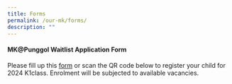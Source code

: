 ```yaml
---
title: Forms
permalink: /our-mk/forms/
description: ""
---
```

#### MK@Punggol Waitlist Application Form

Please fill up this <a target="_blank" href="https://go.gov.sg/punggolmkwaitlistform">form</a>&nbsp;or scan the QR code below to register your child for 2024 K1class. Enrolment will be subjected to available vacancies.